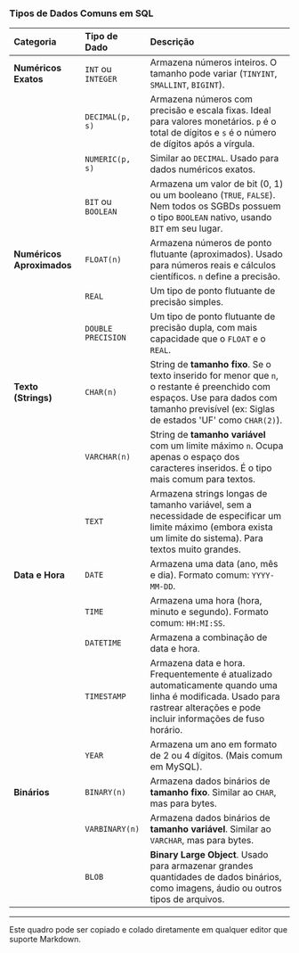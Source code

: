 
### Tipos de Dados Comuns em SQL

| Categoria | Tipo de Dado | Descrição |
| :--- | :--- | :--- |
| **Numéricos Exatos** | `INT` ou `INTEGER` | Armazena números inteiros. O tamanho pode variar (`TINYINT`, `SMALLINT`, `BIGINT`). |
| | `DECIMAL(p, s)` | Armazena números com precisão e escala fixas. Ideal para valores monetários. `p` é o total de dígitos e `s` é o número de dígitos após a vírgula. |
| | `NUMERIC(p, s)` | Similar ao `DECIMAL`. Usado para dados numéricos exatos. |
| | `BIT` ou `BOOLEAN` | Armazena um valor de bit (0, 1) ou um booleano (`TRUE`, `FALSE`). Nem todos os SGBDs possuem o tipo `BOOLEAN` nativo, usando `BIT` em seu lugar. |
| **Numéricos Aproximados**| `FLOAT(n)` | Armazena números de ponto flutuante (aproximados). Usado para números reais e cálculos científicos. `n` define a precisão. |
| | `REAL` | Um tipo de ponto flutuante de precisão simples. |
| | `DOUBLE PRECISION`| Um tipo de ponto flutuante de precisão dupla, com mais capacidade que o `FLOAT` e o `REAL`. |
| **Texto (Strings)** | `CHAR(n)` | String de **tamanho fixo**. Se o texto inserido for menor que `n`, o restante é preenchido com espaços. Use para dados com tamanho previsível (ex: Siglas de estados 'UF' como `CHAR(2)`). |
| | `VARCHAR(n)` | String de **tamanho variável** com um limite máximo `n`. Ocupa apenas o espaço dos caracteres inseridos. É o tipo mais comum para textos. |
| | `TEXT` | Armazena strings longas de tamanho variável, sem a necessidade de especificar um limite máximo (embora exista um limite do sistema). Para textos muito grandes. |
| **Data e Hora** | `DATE` | Armazena uma data (ano, mês e dia). Formato comum: `YYYY-MM-DD`. |
| | `TIME` | Armazena uma hora (hora, minuto e segundo). Formato comum: `HH:MI:SS`. |
| | `DATETIME` | Armazena a combinação de data e hora. |
| | `TIMESTAMP` | Armazena data e hora. Frequentemente é atualizado automaticamente quando uma linha é modificada. Usado para rastrear alterações e pode incluir informações de fuso horário. |
| | `YEAR` | Armazena um ano em formato de 2 ou 4 dígitos. (Mais comum em MySQL). |
| **Binários** | `BINARY(n)` | Armazena dados binários de **tamanho fixo**. Similar ao `CHAR`, mas para bytes. |
| | `VARBINARY(n)` | Armazena dados binários de **tamanho variável**. Similar ao `VARCHAR`, mas para bytes. |
| | `BLOB` | **Binary Large Object**. Usado para armazenar grandes quantidades de dados binários, como imagens, áudio ou outros tipos de arquivos. |

---

Este quadro pode ser copiado e colado diretamente em qualquer editor que suporte Markdown.